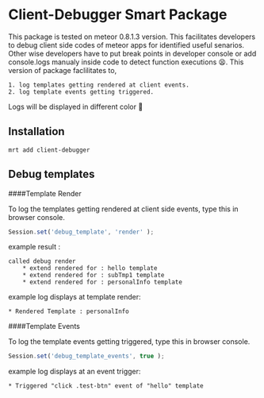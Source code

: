 Client-Debugger Smart Package
=============================

This package is tested on meteor 0.8.1.3 version. This facilitates developers to debug client side codes of meteor apps for identified useful senarios. Other wise developers have to put break points in developer console or add console.logs manualy inside code to detect function executions :tired_face:. This version of package faclilitates to,

	1. log templates getting rendered at client events.
	2. log template events getting triggered. 

Logs will be displayed in different color :green_heart:

Installation
------------

```
mrt add client-debugger
```

Debug templates
---------------

####Template Render

To log the templates getting rendered at client side events, type this in browser console.

```js
Session.set('debug_template', 'render' );

```
example result : 

	called debug render
    	* extend rendered for : hello template
    	* extend rendered for : subTmp1 template
    	* extend rendered for : personalInfo template 

example log displays at template render: 

	* Rendered Template : personalInfo  

####Template Events

To log the template events getting triggered, type this in browser console.

```js
Session.set('debug_template_events', true );

```
example log displays at an event trigger:

	* Triggered "click .test-btn" event of "hello" template 
